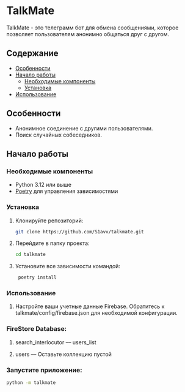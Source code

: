 # TalkMate

TalkMate - это телеграмм бот для обмена сообщениями, которое позволяет пользователям анонимно общаться друг с другом.

## Содержание

- [Особенности](#особенности)
- [Начало работы](#начало-работы)
  - [Необходимые компоненты](#необходимые-компоненты)
  - [Установка](#установка)
- [Использование](#использование)

## Особенности

- Анонимное соединение с другими пользователями.
- Поиск случайных собеседников.

## Начало работы

### Необходимые компоненты

- Python 3.12 или выше
- [Poetry](https://python-poetry.org/) для управления зависимостями

### Установка

1. Клонируйте репозиторий:

   ```bash
   git clone https://github.com/S1avv/talkmate.git
   
2. Перейдите в папку проекта:
 
   ```bash
   cd talkmate

3. Установите все зависимости командой:

   ```bash
    poetry install

### Использование

1. Настройте ваши учетные данные Firebase. Обратитесь к talkmate/config/firebase.json для необходимой конфигурации.

### FireStore Database:
1. search_interlocutor –– users_list
 
2. users –– Оставьте коллекцию пустой     

### Запустите приложение:

   ```bash
   python -m talkmate
